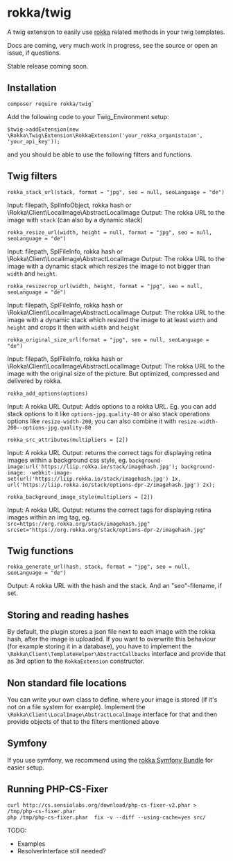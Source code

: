 # rokka/twig

A twig extension to easily use [rokka](https://rokka.io) related methods in your twig templates.

Docs are coming, very much work in progress, see the source or open an issue, if questions.

Stable release coming soon.

## Installation


```
composer require rokka/twig`
``` 

Add the following code to your Twig_Environment setup:

```
$twig->addExtension(new \Rokka\Twig\Extension\RokkaExtension('your_rokka_organistaion', 'your_api_key'));

```

and you should be able to use the following filters and functions.

## Twig filters

`rokka_stack_url(stack, format = "jpg", seo = null, seoLanguage = "de")`

Input: filepath, SplInfoObject, rokka hash or \Rokka\Client\LocalImage\AbstractLocalImage
Output: The rokka URL to the image with `stack` (can also by a dynamic stack) 

`rokka_resize_url(width, height = null, format = "jpg", seo = null, seoLanguage = "de")`

Input: filepath, SplFileInfo, rokka hash or \Rokka\Client\LocalImage\AbstractLocalImage
Output: The rokka URL to the image with a dynamic stack which resizes the image to 
not bigger than `width` and `height`.

`rokka_resizecrop_url(width, height, format = "jpg", seo = null, seoLanguage = "de")`

Input: filepath, SplFileInfo, rokka hash or \Rokka\Client\LocalImage\AbstractLocalImage
Output: The rokka URL to the image with a dynamic stack which resized the image to 
at least  `width` and `height` and crops it then with `width` and `height`

`rokka_original_size_url(format = "jpg", seo = null, seoLanguage = "de")`

Input: filepath, SplFileInfo, rokka hash or \Rokka\Client\LocalImage\AbstractLocalImage
Output: The rokka URL to the image with the original size of the picture. 
But optimized, compressed and delivered by rokka.

`rokka_add_options(options)`

Input: A rokka URL
Output: Adds options to a rokka URL. Eg. you can add stack options to it like `options-jpg.quality-80` or also stack operations options like `resize-width-200`, you can also combine it with `resize-width-200--options-jpg.quality-80`

`rokka_src_attributes(multipliers = [2])`

Input: A rokka URL
Output: returns the correct tags for displaying retina images within a background css style, eg. `background-image:url('https://liip.rokka.io/stack/imagehash.jpg'); background-image: -webkit-image-set(url('https://liip.rokka.io/stack/imagehash.jpg') 1x, url('https://liip.rokka.io/stack/options-dpr-2/imagehash.jpg') 2x);`

`rokka_background_image_style(multipliers = [2])`

Input: A rokka URL
Output: returns the correct tags for displaying retina images within an img tag, eg. `src=https://org.rokka.org/stack/imagehash.jpg" srcset="https://org.rokka.org/stack/options-dpr-2/imagehash.jpg"`

 
## Twig functions

`rokka_generate_url(hash, stack, format = "jpg", seo = null, seoLanguage = "de")`

Output: A rokka URL with the hash and the stack. And an "seo"-filename, if set.

## Storing and reading hashes

By default, the plugin stores a json file next to each image with the rokka hash, after the image is uploaded. If you want to overwrite this behaviour (for example storing it in a database), you have to implement the `\Rokka\Client\TemplateHelper\AbstractCallbacks` interface and provide that as 3rd option to the `RokkaExtension` constructor.

## Non standard file locations

You can write your own class to define, where your image is stored (if it's not on a file system for example). Implement the `\Rokka\Client\LocalImage\AbstractLocalImage` interface for that and then provide objects of that to the filters mentioned above 

## Symfony

If you use symfony, we recommend using the [rokka Symfony Bundle](https://github.com/rokka-io/rokka-client-bundle) for easier setup.

## Running PHP-CS-Fixer

```
curl http://cs.sensiolabs.org/download/php-cs-fixer-v2.phar > /tmp/php-cs-fixer.phar
php /tmp/php-cs-fixer.phar  fix -v --diff --using-cache=yes src/
```

TODO: 
- Examples
- ResolverInterface still needed?

